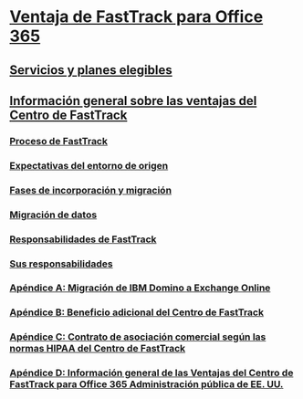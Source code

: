 # [Ventaja de FastTrack para Office 365](fasttrack-benefit-for-office-365.md)
## [Servicios y planes elegibles](eligible-services-and-plans.md)
## [Información general sobre las ventajas del Centro de FastTrack](fasttrack-benefit-overview.md)
### [Proceso de FastTrack](fasttrack-process.md)
### [Expectativas del entorno de origen](source-environment-expectations.md)
### [Fases de incorporación y migración](onboarding-and-migration.md)
### [Migración de datos](data-migration.md)
### [Responsabilidades de FastTrack](fasttrack-responsibilities.md)
### [Sus responsabilidades](your-responsibilities.md)
### [Apéndice A: Migración de IBM Domino a Exchange Online](from-ibm-domino-to-exchange-online.md)
### [Apéndice B: Beneficio adicional del Centro de FastTrack](fasttrack-additional-benefits.md)
### [Apéndice C: Contrato de asociación comercial según las normas HIPAA del Centro de FastTrack](hipaa-business-associate-agreement.md)
### [Apéndice D: Información general de las Ventajas del Centro de FastTrack para Office 365 Administración pública de EE. UU.](US-Gov-appendix-overview.md)
